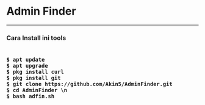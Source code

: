 
<h1>Admin Finder</h1>
<hr>
<h3>Cara Install ini tools<h3>
<code>
$ apt update
$ apt upgrade
$ pkg install curl 
$ pkg install git
$ git clone https://github.com/Akin5/AdminFinder.git
$ cd AdminFinder \n
$ bash adfin.sh
</code>
